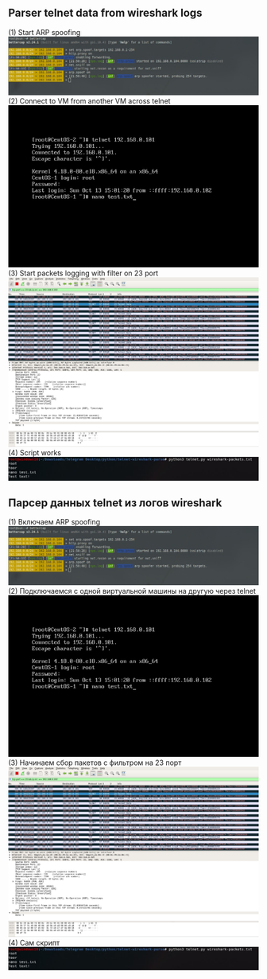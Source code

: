 ## Parser telnet data from wireshark logs
(1) Start ARP spoofing  
![alt text](preview1.jpg)  
(2) Connect to VM from another VM across telnet  
![alt text](preview2.jpg)  
(3) Start packets logging with filter on 23 port  
![alt text](preview3.jpg)  
(4) Script works  
![alt text](preview4.jpg)  
  
## Парсер данных telnet из логов wireshark
(1) Включаем ARP spoofing  
![alt text](preview1.jpg)  
(2) Подключаемся с одной виртуальной машины на другую через telnet  
![alt text](preview2.jpg)  
(3) Начинаем сбор пакетов с фильтром на 23 порт  
![alt text](preview3.jpg)  
(4) Сам скрипт  
![alt text](preview4.jpg)
